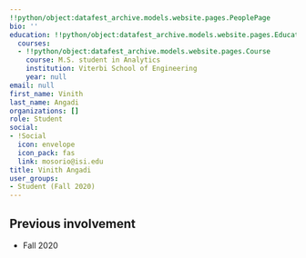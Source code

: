 ```yaml
---
!!python/object:datafest_archive.models.website.pages.PeoplePage
bio: ''
education: !!python/object:datafest_archive.models.website.pages.Education
  courses:
  - !!python/object:datafest_archive.models.website.pages.Course
    course: M.S. student in Analytics
    institution: Viterbi School of Engineering
    year: null
email: null
first_name: Vinith
last_name: Angadi
organizations: []
role: Student
social:
- !Social
  icon: envelope
  icon_pack: fas
  link: mosorio@isi.edu
title: Vinith Angadi
user_groups:
- Student (Fall 2020)
---
```



## Previous involvement

* Fall 2020

